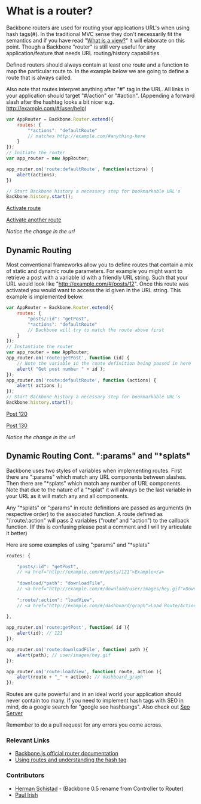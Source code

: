 # What is a router?

Backbone routers are used for routing your applications URL's when using hash tags(#).   In the traditional MVC sense they don't necessarily fit the semantics and if you have read "[What is a view?](http://backbonetutorials.com/what-is-a-view)" it will elaborate on this point.   Though a Backbone "router" is still very useful for any application/feature that needs URL routing/history capabilities.   

Defined routers should always contain at least one route and a function to map the particular route to.   In the example below we are going to define a route that is always called.

Also note that routes interpret anything after "#" tag in the URL.   All links in your application should target "#/action" or "#action".   (Appending a forward slash after the hashtag looks a bit nicer e.g. http://example.com/#/user/help)

```js
var AppRouter = Backbone.Router.extend({
    routes: {
        "*actions": "defaultRoute"
        // matches http://example.com/#anything-here
    }
});
// Initiate the router
var app_router = new AppRouter;

app_router.on('route:defaultRoute', function(actions) {
    alert(actions);
})

// Start Backbone history a necessary step for bookmarkable URL's
Backbone.history.start();

```

[Activate route](#action)

[Activate another route](#/route/action)

_Notice the change in the url_


## Dynamic Routing

Most conventional frameworks allow you to define routes that contain a mix of static and dynamic route parameters. For example you might want to retrieve a post with a variable id with a friendly URL string. Such that your URL would look like "http://example.com/#/posts/12".   Once this route was activated you would want to access the id given in the URL string.   This example is implemented below.

```js
var AppRouter = Backbone.Router.extend({
    routes: {
        "posts/:id": "getPost",
        "*actions": "defaultRoute" 
        // Backbone will try to match the route above first
    }
});
// Instantiate the router
var app_router = new AppRouter;
app_router.on('route:getPost', function (id) {
    // Note the variable in the route definition being passed in here
    alert( "Get post number " + id );   
});
app_router.on('route:defaultRoute', function (actions) {
    alert( actions ); 
});
// Start Backbone history a necessary step for bookmarkable URL's
Backbone.history.start();
```

[Post 120](#/posts/120)

[Post 130](#/posts/130)

_Notice the change in the url_


## Dynamic Routing Cont. ":params" and "\*splats"

Backbone uses two styles of variables when implementing routes.   First there are ":params" which match any URL components between slashes.  Then there are "\*splats" which match any number of URL components.   Note that due to the nature of a "\*splat" it will always be the last variable in your URL as it will match any and all components.

Any "\*splats" or ":params" in route definitions are passed as arguments (in respective order) to the associated function.  A route defined as "/:route/:action" will pass 2 variables (“route” and “action”) to the callback function.     (If this is confusing please post a comment and I will try articulate it better)

Here are some examples of using ":params" and "*splats"

```js
routes: {

    "posts/:id": "getPost",
    // <a href="http://example.com/#/posts/121">Example</a>
    
    "download/*path": "downloadFile",
    // <a href="http://example.com/#/download/user/images/hey.gif">Download</a>
    
    ":route/:action": "loadView",
    // <a href="http://example.com/#/dashboard/graph">Load Route/Action View</a>
    
},

app_router.on('route:getPost', function( id ){ 
    alert(id); // 121 
});

app_router.on('route:downloadFile', function( path ){ 
    alert(path); // user/images/hey.gif 
});

app_router.on('route:loadView', function( route, action ){ 
    alert(route + "_" + action); // dashboard_graph 
});
```

Routes are quite powerful and in an ideal world your application should never contain too many.   If you need to implement hash tags with SEO in mind, do a google search for "google seo hashbangs". Also check out [Seo Server](http://seo.apiengine.io)

Remember to do a pull request for any errors you come across.

### Relevant Links
* [Backbone.js official router documentation](http://backbonejs.org/#Router)
* [Using routes and understanding the hash tag](http://thomasdavis.github.com/2011/02/07/making-a-restful-ajax-app.html)

### Contributors

* [Herman Schistad](http://schistad.info) - (Backbone 0.5 rename from Controller to Router)
* [Paul Irish](http://paulirish.com)